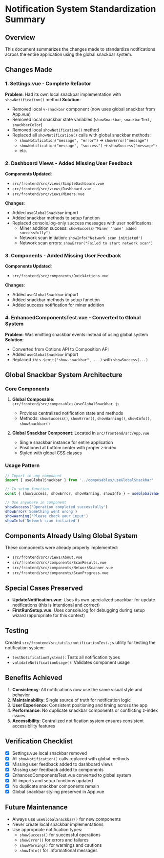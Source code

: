# Notification System Standardization Summary

## Overview
This document summarizes the changes made to standardize notifications across the entire application using the global snackbar system.

## Changes Made

### 1. Settings.vue - Complete Refactor
**Problem**: Had its own local snackbar implementation with `showNotification()` method
**Solution**: 
- Removed local `v-snackbar` component (now uses global snackbar from App.vue)
- Removed local snackbar state variables (`showSnackbar`, `snackbarText`, `snackbarColor`)
- Removed local `showNotification()` method
- Replaced all `showNotification()` calls with global snackbar methods:
  - `showNotification("message", "error")` → `showError("message")`
  - `showNotification("message", "success")` → `showSuccess("message")`
  - etc.

### 2. Dashboard Views - Added Missing User Feedback
**Components Updated**:
- `src/frontend/src/views/SimpleDashboard.vue`
- `src/frontend/src/views/Dashboard.vue`
- `src/frontend/src/views/Miners.vue`

**Changes**:
- Added `useGlobalSnackbar` import
- Added snackbar methods to setup function
- Replaced console.log-only success messages with user notifications:
  - Miner addition success: `showSuccess("Miner 'name' added successfully")`
  - Network scan initiation: `showInfo("Network scan initiated")`
  - Network scan errors: `showError("Failed to start network scan")`

### 3. Components - Added Missing User Feedback
**Components Updated**:
- `src/frontend/src/components/QuickActions.vue`

**Changes**:
- Added `useGlobalSnackbar` import
- Added snackbar methods to setup function
- Added success notification for miner addition

### 4. EnhancedComponentsTest.vue - Converted to Global System
**Problem**: Was emitting snackbar events instead of using global system
**Solution**:
- Converted from Options API to Composition API
- Added `useGlobalSnackbar` import
- Replaced `this.$emit("show-snackbar", ...)` with `showSuccess(...)`

## Global Snackbar System Architecture

### Core Components
1. **Global Composable**: `src/frontend/src/composables/useGlobalSnackbar.js`
   - Provides centralized notification state and methods
   - Methods: `showSuccess()`, `showError()`, `showWarning()`, `showInfo()`, `showSnackbar()`

2. **Global Snackbar Component**: Located in `src/frontend/src/App.vue`
   - Single snackbar instance for entire application
   - Positioned at bottom center with proper z-index
   - Styled with global CSS classes

### Usage Pattern
```javascript
// Import in any component
import { useGlobalSnackbar } from '../composables/useGlobalSnackbar'

// In setup function
const { showSuccess, showError, showWarning, showInfo } = useGlobalSnackbar()

// Use anywhere in component
showSuccess('Operation completed successfully')
showError('Something went wrong')
showWarning('Please check your input')
showInfo('Network scan initiated')
```

## Components Already Using Global System
These components were already properly implemented:
- `src/frontend/src/views/About.vue`
- `src/frontend/src/components/ScanResults.vue`
- `src/frontend/src/components/NetworkScanner.vue`
- `src/frontend/src/components/ScanProgress.vue`

## Special Cases Preserved
- **UpdateNotification.vue**: Uses its own specialized snackbar for update notifications (this is intentional and correct)
- **FirstRunSetup.vue**: Uses console.log for debugging during setup wizard (appropriate for this context)

## Testing
Created `src/frontend/src/utils/notificationTest.js` utility for testing the notification system:
- `testNotificationSystem()`: Tests all notification types
- `validateNotificationUsage()`: Validates component usage

## Benefits Achieved
1. **Consistency**: All notifications now use the same visual style and behavior
2. **Maintainability**: Single source of truth for notification logic
3. **User Experience**: Consistent positioning and timing across the app
4. **Performance**: No duplicate snackbar components or conflicting z-index issues
5. **Accessibility**: Centralized notification system ensures consistent accessibility features

## Verification Checklist
- [x] Settings.vue local snackbar removed
- [x] All `showNotification()` calls replaced with global methods
- [x] Missing user feedback added to dashboard views
- [x] Missing user feedback added to components
- [x] EnhancedComponentsTest.vue converted to global system
- [x] All imports and setup functions updated
- [x] No duplicate snackbar components remain
- [x] Global snackbar styling preserved in App.vue

## Future Maintenance
- Always use `useGlobalSnackbar()` for new components
- Never create local snackbar implementations
- Use appropriate notification types:
  - `showSuccess()` for successful operations
  - `showError()` for errors and failures
  - `showWarning()` for warnings and cautions
  - `showInfo()` for informational messages